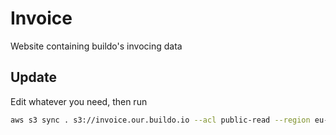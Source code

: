 # Invoice

Website containing buildo's invocing data

## Update

Edit whatever you need, then run

```sh
aws s3 sync . s3://invoice.our.buildo.io --acl public-read --region eu-central-1 --exclude ".git/*"
```

